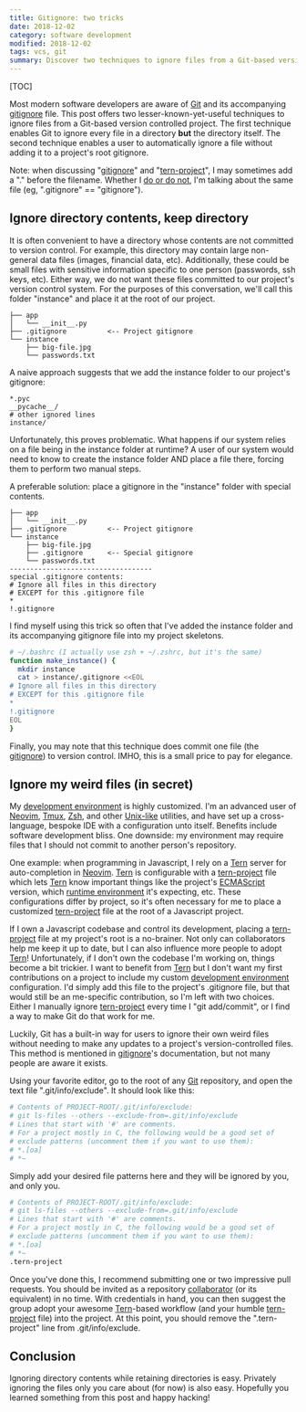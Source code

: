 ```yaml
---
title: Gitignore: two tricks
date: 2018-12-02
category: software development
modified: 2018-12-02
tags: vcs, git
summary: Discover two techniques to ignore files from a Git-based version controlled project. The first technique enables Git to ignore every file in a directory other than the directory itself. The second technique enables a user to automatically ignore a file without adding it to a project's root gitignore.
---
```


[TOC]

Most modern software developers are aware of [Git](https://git-scm.com/) and its accompanying [gitignore](https://git-scm.com/docs/gitignore) file. This post offers two lesser-known-yet-useful techniques to ignore files from a Git-based version controlled project. The first technique enables Git to ignore every file in a directory **but** the directory itself. The second technique enables a user to automatically ignore a file without adding it to a project's root gitignore.

Note: when discussing "[gitignore](https://git-scm.com/docs/gitignore)" and "[tern-project](http://ternjs.net/doc/manual.html#configuration)", I may sometimes add a "." before the filename. Whether I [do or do not](http://www.yodaquotes.net/try-not-do-or-do-not-there-is-no-try/), I'm talking about the same file (eg, ".gitignore" == "gitignore").

## Ignore directory contents, keep directory

It is often convenient to have a directory whose contents are not committed to version control. For example, this directory may contain large non-general data files (images, financial data, etc). Additionally, these could be small files with sensitive information specific to one person (passwords, ssh keys, etc). Either way, we do not want these files committed to our project's version control system. For the purposes of this conversation, we'll call this folder "instance" and place it at the root of our project.

```text
├── app
│   └── __init__.py
├── .gitignore          <-- Project gitignore
└── instance
    ├── big-file.jpg
    └── passwords.txt
```

A naive approach suggests that we add the instance folder to our project's gitignore:

```text
*.pyc
__pycache__/
# other ignored lines
instance/
```

Unfortunately, this proves problematic. What happens if our system relies on a file being in the instance folder at runtime? A user of our system would need to know to create the instance folder AND place a file there, forcing them to perform two manual steps.

A preferable solution: place a gitignore in the "instance" folder with special contents.

```text
├── app
│   └── __init__.py
├── .gitignore          <-- Project gitignore
└── instance
    ├── big-file.jpg
    ├── .gitignore      <-- Special gitignore
    └── passwords.txt
-----------------------------------
special .gitignore contents:
# Ignore all files in this directory
# EXCEPT for this .gitignore file
*
!.gitignore
```

I find myself using this trick so often that I've added the instance folder and its accompanying gitignore file into my project skeletons.

```bash
# ~/.bashrc (I actually use zsh + ~/.zshrc, but it's the same)
function make_instance() {
  mkdir instance
  cat > instance/.gitignore <<EOL
# Ignore all files in this directory
# EXCEPT for this .gitignore file
*
!.gitignore
EOL
}
```

Finally, you may note that this technique does commit one file (the [gitignore](https://git-scm.com/docs/gitignore)) to version control. IMHO, this is a small price to pay for elegance.

## Ignore my weird files (in secret)

My [development environment](https://github.com/pappasam/dotfiles) is highly customized. I'm an advanced user of [Neovim](https://neovim.io/charter/), [Tmux](https://www.ocf.berkeley.edu/~ckuehl/tmux/), [Zsh](http://zsh.sourceforge.net/Intro/intro_1.html#SEC1), and other [Unix-like](https://en.wikipedia.org/wiki/Unix-like) utilities, and have set up a cross-language, bespoke IDE with a configuration unto itself. Benefits include software development bliss. One downside: my environment may require files that I should not commit to another person's repository.

One example: when programming in Javascript, I rely on a [Tern](https://github.com/ternjs/tern) server for auto-completion in [Neovim](https://neovim.io/charter/). [Tern](https://github.com/ternjs/tern) is configurable with a [tern-project](http://ternjs.net/doc/manual.html#configuration) file which lets [Tern](https://github.com/ternjs/tern) know important things like the project's [ECMAScript](https://en.wikipedia.org/wiki/ECMAScript) version, which [runtime environment](http://voidcanvas.com/node-vs-browsers/) it's expecting, etc. These configurations differ by project, so it's often necessary for me to place a customized [tern-project](http://ternjs.net/doc/manual.html#configuration) file at the root of a Javascript project.

If I own a Javascript codebase and control its development, placing a [tern-project](http://ternjs.net/doc/manual.html#configuration) file at my project's root is a no-brainer. Not only can collaborators help me keep it up to date, but I can also influence more people to adopt [Tern](https://github.com/ternjs/tern)! Unfortunately, if I don't own the codebase I'm working on, things become a bit trickier. I want to benefit from [Tern](https://github.com/ternjs/tern) but I don't want my first contributions on a project to include my custom [development environment](https://github.com/pappasam/dotfiles) configuration. I'd simply add this file to the project's .gitignore file, but that would still be an me-specific contribution, so I'm left with two choices. Either I manually ignore [tern-project](http://ternjs.net/doc/manual.html#configuration) every time I "git add/commit", or I find a way to make Git do that work for me.

Luckily, Git has a built-in way for users to ignore their own weird files without needing to make any updates to a project's version-controlled files. This method is mentioned in [gitignore](https://git-scm.com/docs/gitignore)'s documentation, but not many people are aware it exists.

Using your favorite editor, go to the root of any [Git](https://git-scm.com/) repository, and open the text file ".git/info/exclude". It should look like this:

```bash
# Contents of PROJECT-ROOT/.git/info/exclude:
# git ls-files --others --exclude-from=.git/info/exclude
# Lines that start with '#' are comments.
# For a project mostly in C, the following would be a good set of
# exclude patterns (uncomment them if you want to use them):
# *.[oa]
# *~
```

Simply add your desired file patterns here and they will be ignored by you, and only you.

```bash
# Contents of PROJECT-ROOT/.git/info/exclude:
# git ls-files --others --exclude-from=.git/info/exclude
# Lines that start with '#' are comments.
# For a project mostly in C, the following would be a good set of
# exclude patterns (uncomment them if you want to use them):
# *.[oa]
# *~
.tern-project
```

Once you've done this, I recommend submitting one or two impressive pull requests. You should be invited as a repository [collaborator](https://help.github.com/articles/github-glossary/#collaborator) (or its equivalent) in no time. With credentials in hand, you can then suggest the group adopt your awesome [Tern](https://github.com/ternjs/tern)-based workflow (and your humble [tern-project](http://ternjs.net/doc/manual.html#configuration) file) into the project. At this point, you should remove the ".tern-project" line from .git/info/exclude.

## Conclusion

Ignoring directory contents while retaining directories is easy. Privately ignoring the files only you care about (for now) is also easy. Hopefully you learned something from this post and happy hacking!
